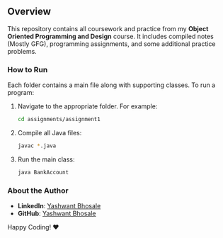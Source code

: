 ## Overview

This repository contains all coursework and practice from my **Object Oriented Programming and Design** course. It includes compiled notes (Mostly GFG), programming assignments, and some additional practice problems.

### How to Run

Each folder contains a main file along with supporting classes. To run a program:

1. Navigate to the appropriate folder. For example:
   ```bash
   cd assignments/assignment1
   ```
2. Compile all Java files:
   ```bash
   javac *.java
   ```
3. Run the main class:
   ```bash
   java BankAccount
   ```

### About the Author
 - **LinkedIn**: [Yashwant Bhosale](https://www.linkedin.com/in/yashwant-bhosale-4ab062292/)
 - **GitHub**: [Yashwant Bhosale](https://github.com/YashwantBhosale)

Happy Coding! :heart: